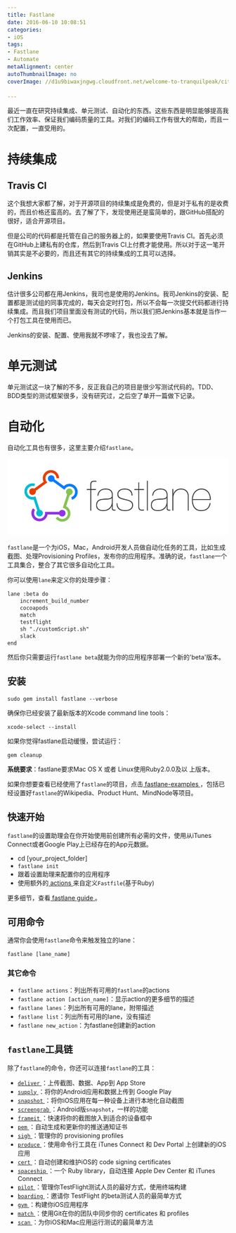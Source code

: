 ```yaml
---
title: Fastlane
date: 2016-06-10 10:08:51
categories: 
- iOS
tags: 
- Fastlane
- Automate
metaAlignment: center
autoThumbnailImage: no
coverImage: //d1u9biwaxjngwg.cloudfront.net/welcome-to-tranquilpeak/city.jpg

---
```


最近一直在研究持续集成、单元测试、自动化的东西。这些东西是明显能够提高我们工作效率、保证我们编码质量的工具。对我们的编码工作有很大的帮助，而且一次配置，一直受用的。
<!--more-->

# 持续集成

## Travis CI

这个我想大家都了解，对于开源项目的持续集成是免费的，但是对于私有的是收费的，而且价格还蛮高的。去了解了下，发现使用还是蛮简单的，跟GitHub搭配的很好，适合开源项目。

但是公司的代码都是托管在自己的服务器上的，如果要使用Travis CI。首先必须在GitHub上建私有的仓库，然后到Travis CI上付费才能使用。所以对于这一笔开销其实是不必要的，而且还有其它的持续集成的工具可以选择。

## Jenkins

估计很多公司都在用Jenkins，我司也是使用的Jenkins。我司Jenkins的安装、配置都是测试组的同事完成的，每天会定时打包，所以不会每一次提交代码都进行持续集成。而且我们项目里面没有测试的代码，所以我们把Jenkins基本就是当作一个打包工具在使用而已。

Jenkins的安装、配置、使用我就不啰嗦了，我也没去了解。

# 单元测试

单元测试这一块了解的不多，反正我自己的项目是很少写测试代码的。TDD、BDD类型的测试框架很多，没有研究过，之后空了单开一篇做下记录。

# 自动化

自动化工具也有很多，这里主要介绍`fastlane`。

![alt text](/img/Fastlane/fastlane_text.png)

`fastlane`是一个为iOS，Mac，Android开发人员做自动化任务的工具，比如生成截图、处理Provisioning Profiles，发布你的应用程序。准确的说，`fastlane`一个工具集合，整合了其它很多自动化工具。

你可以使用`lane`来定义你的处理步骤：

	lane :beta do
		increment_build_number
		cocoapods
		match
		testflight
		sh "./customScript.sh"
		slack
	end

然后你只需要运行`fastlane beta`就能为你的应用程序部署一个新的'beta'版本。

## 安装

	sudo gem install fastlane --verbose

确保你已经安装了最新版本的Xcode command line tools：

	xcode-select --install

如果你觉得fastlane启动缓慢，尝试运行：

	gem cleanup

**系统要求**：fastlane要求Mac OS X 或者 Linux使用Ruby2.0.0及以 上版本。

如果你想要查看已经使用了`fastlane`的项目，点击[ fastlane-examples ](https://github.com/fastlane/examples)，包括已经设置好`fastlane`的Wikipedia、Product Hunt、MindNode等项目。

## 快速开始

`fastlane`的设置助理会在你开始使用前创建所有必需的文件，使用从iTunes Connect或者Google Play上已经存在的App元数据。

* cd [your_project_folder]
* `fastlane init`
* 跟着设置助理来配置你的应用程序
* 使用额外的[ actions ](https://github.com/fastlane/fastlane/blob/master/fastlane/docs/Actions.md)来自定义`Fastfile`(基于Ruby)

更多细节，查看[ fastlane guide ](https://github.com/fastlane/fastlane/blob/master/fastlane/docs/Guide.md)。

## 可用命令

通常你会使用`fastlane`命令来触发独立的lane：

	fastlane [lane_name]

### 其它命令

* `fastlane actions`：列出所有可用的`fastlane`的actions
* `fastlane action [action_name]`：显示action的更多细节的描述
* `fastlane lanes`：列出所有可用的lane，附带描述
* `fastlane list`：列出所有可用的lane，没有描述
* `fastlane new_action`：为fastlane创建新的action

## `fastlane`工具链

除了`fastlane`的命令，你还可以连接`fastlane`的工具：

* [ `deliver` ](https://github.com/fastlane/fastlane/tree/master/deliver)：上传截图、数据、App到 App Store
* [ `supply` ](https://github.com/fastlane/fastlane/tree/master/supply)：将你的Android应用和数据上传到 Google Play
* [ `snapshot` ](https://github.com/fastlane/fastlane/tree/master/snapshot)：将你iOS应用在每一种设备上进行本地化自动截图
* [ `screengrab` ](https://github.com/fastlane/fastlane/tree/master/screengrab)：Android版`snapshot`，一样的功能
* [ `frameit` ](https://github.com/fastlane/fastlane/tree/master/frameit)：快速将你的截图放入到适合的设备框中
* [ `pem` ](https://github.com/fastlane/fastlane/tree/master/pem)：自动生成和更新你的推送通知证书
* [ `sigh` ](https://github.com/fastlane/fastlane/tree/master/sigh)：管理你的 provisioning profiles
* [ `produce` ](https://github.com/fastlane/fastlane/tree/master/produce)：使用命令行工具在 iTunes Connect 和 Dev Portal 上创建新的iOS应用
* [ `cert` ](https://github.com/fastlane/fastlane/tree/master/cert)：自动创建和维护iOS的 code signing certificates
* [ `spaceship` ](https://github.com/fastlane/fastlane/tree/master/spaceship)：一个 Ruby library，自动连接 Apple Dev Center 和 iTunes Connect
* [ `pilot` ](https://github.com/fastlane/fastlane/tree/master/pilot)：管理你TestFlight测试人员的最好方式，使用终端构建
* [ `boarding` ](https://github.com/fastlane/boarding)：邀请你 TestFlight 的beta测试人员的最简单方式
* [ `gym` ](https://github.com/fastlane/fastlane/tree/master/gym)：构建你iOS应用程序
* [ `match` ](https://github.com/fastlane/fastlane/tree/master/match)：使用Git在你的团队中同步你的 certificates 和 profiles 
* [ `scan` ](https://github.com/fastlane/fastlane/tree/master/scan)：为你iOS和Mac应用运行测试的最简单方法
